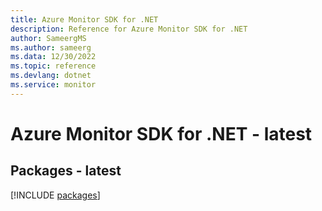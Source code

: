 ```yaml
---
title: Azure Monitor SDK for .NET
description: Reference for Azure Monitor SDK for .NET
author: SameergMS
ms.author: sameerg
ms.data: 12/30/2022
ms.topic: reference
ms.devlang: dotnet
ms.service: monitor
---
```

# Azure Monitor SDK for .NET - latest
## Packages - latest
[!INCLUDE [packages](monitor-index.md)]